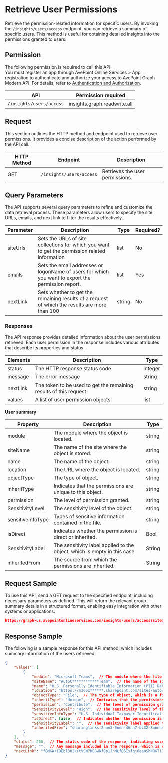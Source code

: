 # Retrieve User Permissions

Retrieve the permission-related information for specific users. By invoking the `/insights/users/access` endpoint, you can retrieve a summary of specific users. This method is useful for obtaining detailed insights into the permissions granted to users. 

## Permission 

The following permission is required to call this API.  
You must register an app through AvePoint Online Services > App registration to authenticate and authorize your access to AvePoint Graph Modern API. For details, refer to [Authentication and Authorization](https://learn.avepoint.com/docs/Use-AvePoint-Graph-Modern-API.html#authentication-and-authorization).

| API     | Permission required | 
|-------------------|---------------|
| `/insights/users/access` | insights.graph.readwrite.all |

## Request 

This section outlines the HTTP method and endpoint used to retrieve user permissions. It provides a concise description of the action performed by the API call. 

| HTTP Method | Endpoint | Description |
| --- | --- | --- |
| GET | `/insights/users/access` | Retrieves the user permissions. |


## Query Parameters

The API supports several query parameters to refine and customize the data retrieval process. These parameters allow users to specify the site URLs, emails, and next link to filter the results effectively..


| Parameter  | Description                                                                 | Type   | Required? |
|------------|-----------------------------------------------------------------------------|--------|-----------|
| siteUrls | Sets the URLs of site collections for which you want to get the permission related information | list  | No        |
| emails | Sets the email addresses or logonName of users for which you want to export the permission report. | list  | Yes        |
| nextLink | Sets whether to get the remaining results of a request of which the results are more than 100 | string | No        |


[we have logonName Loginname and principal name? which one is it?]: # 

### Responses

The API response provides detailed information about the user permissions retrieved. Each user permission in the response includes various attributes that describe its properties and status.

| Elements | Description                                      | Type    |
|----------|--------------------------------------------------|---------|
| status   | The HTTP response status code                    | integer |
| message  | The error message                                | string  |
| nextLink | The token to be used to get the remaining results of this request | string  |
| values   | A list of user permission objects               | list   |

**User summary**

| Property           | Description            | Type    |
|--------------------|------------------|---------|
| module             | The module where the object is located.               | string  |
| siteName           | The name of the site where the object is stored.     | string  |
| name               | The name of the object.                           | string  |
| location           | The URL where the object is located.             | string  |
| objectType         | The type of object.             | string  |
| inheritType        | Indicates that the permissions are unique to this object.      | string  |
| permission         | The level of permission granted.                    | string  |
| SensitivityLevel   | The sensitivity level of the object.               | string  |
| sensitiveInfoType  | Types of sensitive information contained in the file. |string  |
| isDirect           | Indicates whether the permission is direct or inherited.               | Bool |
| SensitivityLabel   | The sensitivity label applied to the object, which is empty in this case.          | String  |
| inheritedFrom      | The source from which the permissions are inherited.                     | String  |

## Request Sample

To use this API, send a GET request to the specified endpoint, including necessary parameters as defined. This will return the relevant group summary details in a structured format, enabling easy integration with other systems or applications. 

```json
https://graph-us.avepointonlineservices.com/insights/users/access?siteUrls=https%3A%2F%2Fm365x636363.sharepoint.com%2Fsites%2Fjuly2022publicteam01&siteUrls=https%3A%2F%2Fm365x636363.sharepoint.com%2Fsites%2Fjuly2022publicteam02&emails=insightstester001_jasoninsightstest.onmicrosoft.com%23ext%23%40m365x636363.onmicrosoft.com&emails=insightstester003_jasoninsightstest.onmicrosoft.com%23ext%23%40m365x636363.onmicrosoft.com
```

## Response Sample  

The following is a sample response for this API method, which includes summary information of the users retrieved: 

```json
{
    "values": [
        {
            "module": "Microsoft Teams",  // The module where the file is located.
            "siteName": "AutoC************Team",  // The name of the site where the file is stored.
            "name": "U.S. Personally Identifiable Information (PII) Data-High.docx",  // The name of the file.
            "location": "https://m365x******.sharepoint.com/sites/autocreated********team/shared documents/general/u.s. personally identifiable information (pii) data-high.docx",  // The URL where the file is located. 
            "objectType": "File",  // The type of object, which is a file in this case.
            "inheritType": "Unique",  // Indicates that the permissions are unique to this file.
            "permission": "Contribute",  // The level of permission granted.
            "SensitivityLevel": "High",  // The sensitivity level of the file.
            "sensitiveInfoType": "U.S. Individual Taxpayer Identification Number (ITIN), U.S. Social Security Number (SSN), U.S. / U.K. Passport Number",  // Types of sensitive information contained in the file.
            "isDirect": false,  // Indicates whether the permission is direct or inherited.
            "SensitivityLabel": "",  // The sensitivity label applied to the file, which is empty in this case.
            "inheritedFrom": "sharinglinks.2nnn3-5nnn-46nn7-bc32-8nnnnnnnnn.flexible.8nnnnnnnnn-c62b0-c62b0-bc62b0-c62b0"  // The source from which the permissions are inherited.
        }
    ],
    "status": 200,  // The status code of the response, indicating success.
    "message": "",  // Any message included in the response, which is empty in this case.
    "nextLink": "fBMGW+IDEbl3n2kYtVSN7DEGwNf0p1JhNLfQSIsfqj6ea0ShNRKTiILjDFvNjc/FCdXvSAmLStj88yigR+J2lCWAdkXG1TKmdZIA310272/lEplTjHhcqSUZ+1Pfqwdb3411Fj46NguILLbgalXoOjwm48hG9pSyESLgkRnw7d7j7idhUdVd7skd1OjKyI3/0SeNe2gz8WjwRAJpKFKWvzJhg15ulEpI7gFyx+eX/zgxCVPhsSowunsQcfDRCWi2yK7lzDJq0UgK3LSZ76bs3p02a0soPbaDq1b+6ZqP8RWd7QQ55dgzF1qi7p2W32ucJ9aZLX0YbkWjM9BrfKYyGQ=="  // The next link for pagination, if more data is available.
}
```
